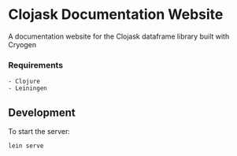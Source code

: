 # Clojask Documentation Website

A documentation website for the Clojask dataframe library built with Cryogen

<!-- Link to website: [https://clojure-finance.github.io/clojure-backtesting-website/](https://clojure-finance.github.io/clojure-backtesting-website/) -->

### Requirements

```
- Clojure
- Leiningen
```

## Development

To start the server:
```
lein serve
```


